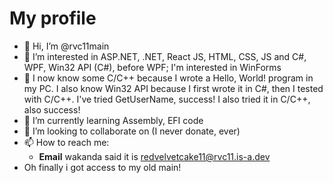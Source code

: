 <!-- Prelevated Insider Profile -->
# My profile
* 👋 Hi, I’m @rvc11main
* 👀 I’m interested in ASP.NET, .NET, React JS, HTML, CSS, JS and C#, WPF, Win32 API (C#), before WPF; I'm interested in WinForms
* 🧠 I now know some C/C++ because I wrote a Hello, World! program in my PC. I also know Win32 API because I first wrote it in C#, then I tested with C/C++. I've tried GetUserName, success! I also tried it in C/C++, also success!
* 🌱 I’m currently learning Assembly, EFI code
* 💞️ I’m looking to collaborate on (I never donate, ever)
* 📫 How to reach me:
    * **Email** wakanda said it is redvelvetcake11@rvc11.is-a.dev
* Oh finally i got access to my old main!

<!---
W
--->
